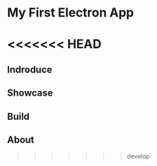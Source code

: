 # My First Electron App
<<<<<<< HEAD
=======
## Indroduce
## Showcase
## Build
## About
>>>>>>> develop
